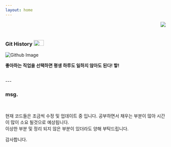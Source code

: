 ```yaml
---
layout: home
---
```



<!-- 코드 상단 : 방문자 수 확인 -->
<a href="https://hits.seeyoufarm.com">
<img align="right" src="https://hits.seeyoufarm.com/api/count/incr/badge.svg?url=https://github.com/Jerrykim91/jerrykim91.github.io"/></a> 

<br>


<br>

### Git History    <a href="https://github.com/jerrykim91"><img height="18" width="32" src="https://unpkg.com/simple-icons@v6/icons/github.svg" /></a>


<!-- github commit history -->
<!-- <a class="introduce_link" href="https://github.com/jerrykim91" rel="nofollow" target="_blank">Github</a> -->
<img src="https://ghchart.rshah.org/jerrykim91" alt="Github Image" style="max-width:100%">


<br>

**좋아하는 직업을 선택하면 평생 하루도 일하지 않아도 된다! 핳!**

<br>
---

### msg.

<br>

현재 코드들은 조금씩 수정 및 업데이트 중 입니다. 공부하면서 채우는 부분이 많아 시간이 많이 소요 될것으로 예상됩니다.<br>
이상한 부분 및 정리 되지 않은 부분이 있더라도 양해 부탁드립니다. 

감사합니다. 



<!-- - 언제 어디서나 빠르게 작성하고 읽기위해 만든 페이지입니다.  -->

<br>

<!-- 
#### issue

 -->
<!-- <a class="btn-open-popup" type="button" style="cursor:pointer">☕한잔</a> -->


<br>
<link rel="next" href="{{site.baseurl}}{{reversed_posts.first.url}}" />


<!-- 아이콘 사용 관련 리소스 -->
<!-- 1. 소스 페이지  : https://simpleicons.org/?q=git-->
<!-- 1.1 소스 페이지에 해당하는 github 페이지 : https://github.com/simple-icons/simple-icons -->